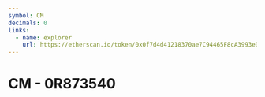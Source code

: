 ```yaml
---
symbol: CM
decimals: 0
links:
  - name: explorer
    url: https://etherscan.io/token/0x0f7d4d41218370ae7C94465F8cA3993eD99F650b
---
```


# CM - 0R873540
